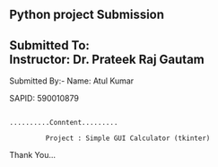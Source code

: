  Python  project Submission
 --------------------------
 Submitted To:                                                             
 Instructor: Dr. Prateek Raj Gautam
 ----------------------------------
 Submitted By:-
 Name: Atul Kumar
 
 SAPID: 590010879

                                                      ..........Conntent.........

             Project : Simple GUI Calculator (tkinter)


Thank You...
